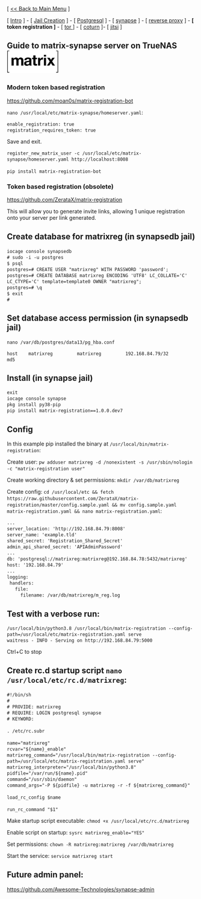 [ [<< Back to Main Menu](https://github.com/seth586/guides/blob/master/README.md) ]

[ [Intro](README.md) ] - [ [Jail Creation](1_jail.md) ] - [ [Postgresql](2_postgresql.md) ] - [ [synapse](3_synapse.md) ] - [ [reverse proxy](4_nginx.md) ] - **[ token registration ]** - [ [tor ](6_tor.md)] - [ [coturn](7_coturn.md) ]- [ [jitsi](8_jitsi.md) ]

## Guide to matrix-synapse server on TrueNAS ![BSDBTC60.png](images/matrix60.png)

### Modern token based registration
https://github.com/moan0s/matrix-registration-bot

`nano /usr/local/etc/matrix-synapse/homeserver.yaml`:
```
enable_registration: true
registration_requires_token: true
```
Save and exit.

```
register_new_matrix_user -c /usr/local/etc/matrix-synapse/homeserver.yaml http://localhost:8008

pip install matrix-registration-bot
```



### Token based registration (obsolete)
https://github.com/ZerataX/matrix-registration

This will allow you to generate invite links, allowing 1 unique registration onto your server per link generated.

## Create database for matrixreg (in synapsedb jail)
```
iocage console synapsedb
# sudo -i -u postgres
$ psql
postgres=# CREATE USER "matrixreg" WITH PASSWORD 'password';
postgres=# CREATE DATABASE matrixreg ENCODING 'UTF8' LC_COLLATE='C' LC_CTYPE='C' template=template0 OWNER "matrixreg";
postgres=# \q
$ exit
#
```
## Set database access permission (in synapsedb jail)
```
nano /var/db/postgres/data13/pg_hba.conf
```
```
host    matrixreg         matrixreg         192.168.84.79/32        md5
```

## Install (in synapse jail)
```
exit
iocage console synapse
pkg install py38-pip
pip install matrix-registration==1.0.0.dev7
```

## Config
In this example pip installed the binary at `/usr/local/bin/matrix-registration`: 

Create user: `pw adduser matrixreg -d /nonexistent -s /usr/sbin/nologin -c "matrix-registration user"`

Create working directory & set permissions: `mkdir /var/db/matrixreg`

Create config: `cd /usr/local/etc && fetch https://raw.githubusercontent.com/ZerataX/matrix-registration/master/config.sample.yaml && mv config.sample.yaml matrix-registration.yaml && nano matrix-registration.yaml`:
```
...
server_location: 'http://192.168.84.79:8008'
server_name: 'example.tld'
shared_secret: 'Registration_Shared_Secret'
admin_api_shared_secret: 'APIAdminPassword'
...
db: 'postgresql://matrixreg:matrixreg@192.168.84.78:5432/matrixreg'
host: '192.168.84.79'
...
logging:
 handlers:
   file:
     filename: /var/db/matrixreg/m_reg.log
```
## Test with a verbose run:
```
/usr/local/bin/python3.8 /usr/local/bin/matrix-registration --config-path=/usr/local/etc/matrix-registration.yaml serve
waitress - INFO - Serving on http://192.168.84.79:5000
```
Ctrl+C to stop

## Create rc.d startup script `nano /usr/local/etc/rc.d/matrixreg`:
```
#!/bin/sh
#
# PROVIDE: matrixreg
# REQUIRE: LOGIN postgresql synapse
# KEYWORD:

. /etc/rc.subr

name="matrixreg"
rcvar="${name}_enable"
matrixreg_command="/usr/local/bin/matrix-registration --config-path=/usr/local/etc/matrix-registration.yaml serve"
matrixreg_interpreter="/usr/local/bin/python3.8"
pidfile="/var/run/${name}.pid"
command="/usr/sbin/daemon"
command_args="-P ${pidfile} -u matrixreg -r -f ${matrixreg_command}"

load_rc_config $name

run_rc_command "$1"
```
Make startup script executable: `chmod +x /usr/local/etc/rc.d/matrixreg`

Enable script on startup: `sysrc matrixreg_enable="YES"`

Set permissions: `chown -R matrixreg:matrixreg /var/db/matrixreg`

Start the service: `service matrixreg start`

## Future admin panel:
https://github.com/Awesome-Technologies/synapse-admin
